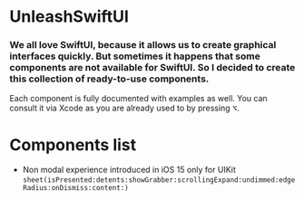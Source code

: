 # UnleashSwiftUI
### We all love SwiftUI, because it allows us to create graphical interfaces quickly. But sometimes it happens that some components are not available for SwiftUI. So I decided to create this collection of ready-to-use components.
Each component is fully documented with examples as well. You can consult it via Xcode as you are already used to by pressing <kbd>⌥</kbd>.

# Components list
- Non modal experience introduced in iOS 15 only for UIKit <code>sheet(isPresented:detents:showGrabber:scrollingExpand:undimmed:edgeRadius:onDismiss:content:)</code>
